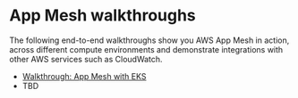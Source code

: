 # App Mesh walkthroughs

The following end-to-end walkthroughs show you AWS App Mesh in action, across different compute environments and demonstrate integrations with other AWS services such as CloudWatch.

* [Walkthrough: App Mesh with EKS](eks/)
* TBD
